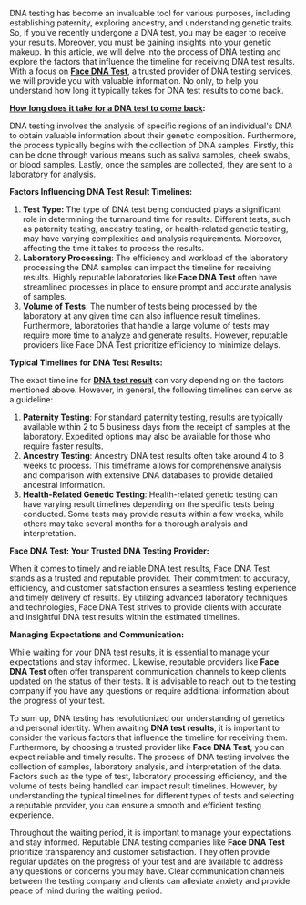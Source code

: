 <span style="font-weight: 400;">DNA testing has become an invaluable tool for various purposes, including establishing paternity, exploring ancestry, and understanding genetic traits. So, if you've recently undergone a DNA test, you may be eager to receive your results. Moreover, you must be gaining insights into your genetic makeup. In this article, we will delve into the process of DNA testing and explore the factors that influence the timeline for receiving DNA test results. With a focus on</span> <a href="https://facednatest.com/"><b>Face DNA Test</b></a><span style="font-weight: 400;">, a trusted provider of DNA testing services, we will provide you with valuable information. No only, to help you understand how long it typically takes for DNA test results to come back.</span>

<a href="https://facednatest.com/how-long-does-a-dna-test-take/"><b>How long does it take for a DNA test to come back</b></a><b>: </b>

<span style="font-weight: 400;">DNA testing involves the analysis of specific regions of an individual's DNA to obtain valuable information about their genetic composition. Furthermore, the process typically begins with the collection of DNA samples. Firstly, this can be done through various means such as saliva samples, cheek swabs, or blood samples. Lastly, once the samples are collected, they are sent to a laboratory for analysis.</span>

<b>Factors Influencing DNA Test Result Timelines:</b>
<ol>
 	<li><b> Test Type:</b><span style="font-weight: 400;"> The type of DNA test being conducted plays a significant role in determining the turnaround time for results. Different tests, such as paternity testing, ancestry testing, or health-related genetic testing, may have varying complexities and analysis requirements. Moreover, affecting the time it takes to process the results.</span></li>
 	<li><b> Laboratory Processing</b><span style="font-weight: 400;">: The efficiency and workload of the laboratory processing the DNA samples can impact the timeline for receiving results. Highly reputable laboratories like</span><b> Face DNA Test </b><span style="font-weight: 400;">often have streamlined processes in place to ensure prompt and accurate analysis of samples.</span></li>
 	<li><b> Volume of Tests</b><span style="font-weight: 400;">: The number of tests being processed by the laboratory at any given time can also influence result timelines. Furthermore, laboratories that handle a large volume of tests may require more time to analyze and generate results. However, reputable providers like</span> <span style="font-weight: 400;">Face DNA Test</span> <span style="font-weight: 400;">prioritize efficiency to minimize delays.</span></li>
</ol>
<b>Typical Timelines for DNA Test Results:</b>

<span style="font-weight: 400;">The exact timeline for </span><a href="https://facednatest.com/how-long-does-a-dna-test-take/"><b>DNA test result</b></a><span style="font-weight: 400;"> can vary depending on the factors mentioned above. However, in general, the following timelines can serve as a guideline:</span>
<ol>
 	<li><b> Paternity Testing</b><span style="font-weight: 400;">: For standard paternity testing, results are typically available within 2 to 5 business days from the receipt of samples at the laboratory. Expedited options may also be available for those who require faster results.</span></li>
 	<li><b>Ancestry Testing</b><span style="font-weight: 400;">: Ancestry DNA test results often take around 4 to 8 weeks to process. This timeframe allows for comprehensive analysis and comparison with extensive DNA databases to provide detailed ancestral information.</span></li>
 	<li><b> Health-Related Genetic Testing</b><span style="font-weight: 400;">: Health-related genetic testing can have varying result timelines depending on the specific tests being conducted. Some tests may provide results within a few weeks, while others may take several months for a thorough analysis and interpretation.</span></li>
</ol>
<b>Face DNA Test: Your Trusted DNA Testing Provider:</b>

<span style="font-weight: 400;">When it comes to timely and reliable DNA test results, Face DNA Test stands as a trusted and reputable provider. Their commitment to accuracy, efficiency, and customer satisfaction ensures a seamless testing experience and timely delivery of results. By utilizing advanced laboratory techniques and technologies, Face DNA Test strives to provide clients with accurate and insightful DNA test results within the estimated timelines.</span>

<b>Managing Expectations and Communication:</b>

<span style="font-weight: 400;">While waiting for your DNA test results, it is essential to manage your expectations and stay informed. Likewise, reputable providers like </span><b>Face DNA Test</b><span style="font-weight: 400;"> often offer transparent communication channels to keep clients updated on the status of their tests. It is advisable to reach out to the testing company if you have any questions or require additional information about the progress of your test.</span>

<span style="font-weight: 400;">To sum up, DNA testing has revolutionized our understanding of genetics and personal identity. When awaiting </span><b>DNA test results</b><span style="font-weight: 400;">, it is important to consider the various factors that influence the timeline for receiving them. Furthermore, by choosing a trusted provider like </span><b>Face DNA Test</b><span style="font-weight: 400;">, you can expect reliable and timely results. The process of DNA testing involves the collection of samples, laboratory analysis, and interpretation of the data. Factors such as the type of test, laboratory processing efficiency, and the volume of tests being handled can impact result timelines. However, by understanding the typical timelines for different types of tests and selecting a reputable provider, you can ensure a smooth and efficient testing experience.</span>

<span style="font-weight: 400;">Throughout the waiting period, it is important to manage your expectations and stay informed. Reputable DNA testing companies like </span><b>Face DNA Test</b><span style="font-weight: 400;"> prioritize transparency and customer satisfaction. They often provide regular updates on the progress of your test and are available to address any questions or concerns you may have. Clear communication channels between the testing company and clients can alleviate anxiety and provide peace of mind during the waiting period.</span>
